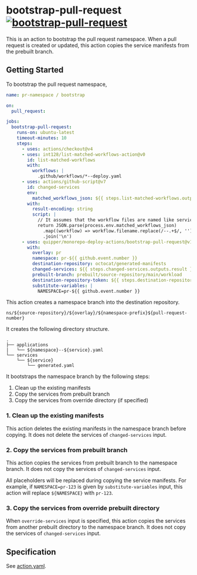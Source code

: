 # bootstrap-pull-request [![bootstrap-pull-request](https://github.com/quipper/monorepo-deploy-actions/actions/workflows/bootstrap-pull-request.yaml/badge.svg)](https://github.com/quipper/monorepo-deploy-actions/actions/workflows/bootstrap-pull-request.yaml)

This is an action to bootstrap the pull request namespace.
When a pull request is created or updated, this action copies the service manifests from the prebuilt branch.

## Getting Started

To bootstrap the pull request namespace,

```yaml
name: pr-namespace / bootstrap

on:
  pull_request:

jobs:
  bootstrap-pull-request:
    runs-on: ubuntu-latest
    timeout-minutes: 10
    steps:
      - uses: actions/checkout@v4
      - uses: int128/list-matched-workflows-action@v0
        id: list-matched-workflows
        with:
          workflows: |
            .github/workflows/*--deploy.yaml
      - uses: actions/github-script@v7
        id: changed-services
        env:
          matched_workflows_json: ${{ steps.list-matched-workflows.outputs.matched-workflows-json }}
        with:
          result-encoding: string
          script: |
            // It assumes that the workflow files are named like service--deploy.yaml
            return JSON.parse(process.env.matched_workflows_json)
              .map((workflow) => workflow.filename.replace(/--.+$/, ''))
              .join('\n')
      - uses: quipper/monorepo-deploy-actions/bootstrap-pull-request@v1
        with:
          overlay: pr
          namespace: pr-${{ github.event.number }}
          destination-repository: octocat/generated-manifests
          changed-services: ${{ steps.changed-services.outputs.result }}
          prebuilt-branch: prebuilt/source-repository/main/workload
          destination-repository-token: ${{ steps.destination-repository-github-app.outputs.token }}
          substitute-variables: |
            NAMESPACE=pr-${{ github.event.number }}
```

This action creates a namespace branch into the destination repository.

```
ns/${source-repository}/${overlay}/${namespace-prefix}${pull-request-number}
```

It creates the following directory structure.

```
.
├── applications
|   └── ${namespace}--${service}.yaml
└── services
    └── ${service}
        └── generated.yaml
```

It bootstraps the namespace branch by the following steps:

1. Clean up the existing manifests
2. Copy the services from prebuilt branch
3. Copy the services from override directory (if specified)

### 1. Clean up the existing manifests

This action deletes the existing manifests in the namespace branch before copying.
It does not delete the services of `changed-services` input.

### 2. Copy the services from prebuilt branch

This action copies the services from prebuilt branch to the namespace branch.
It does not copy the services of `changed-services` input.

All placeholders will be replaced during copying the service manifests.
For example, if `NAMESPACE=pr-123` is given by `substitute-variables` input,
this action will replace `${NAMESPACE}` with `pr-123`.

### 3. Copy the services from override prebuilt directory

When `override-services` input is specified, this action copies the services from another prebuilt directory to the namespace branch.
It does not copy the services of `changed-services` input.

## Specification

See [action.yaml](action.yaml).
